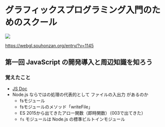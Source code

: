 # グラフィックスプログラミング入門のためのスクール

<img src="https://webgl.souhonzan.org/i/entry/1000/1145_001.jpg">

https://webgl.souhonzan.org/entry/?v=1145

## 第一回 JavaScript の開発導入と周辺知識を知ろう
### 覚えたこと
- [JS Doc](https://qiita.com/opengl-8080/items/a36679f7926f4cac0a81)
- Node.js ならではの処理の代表的として ファイルの入出力 があるのか
  - fsモジュール
  - fsモジュールのメソッド「writeFile」
  - ES 2015から出てきたアロー関数（即時関数）（003で出てきた）
  - ```fs``` モジュールは Node.js の標準ビルトインモジュール
